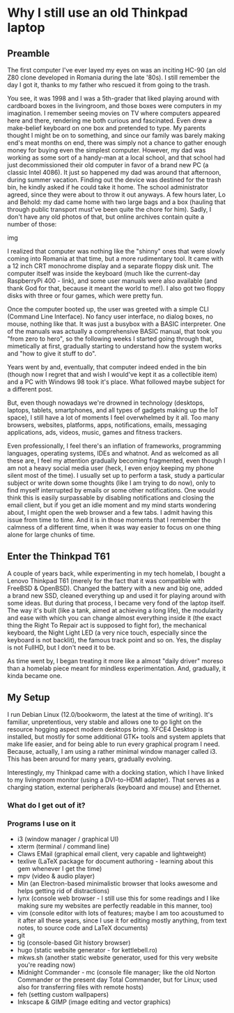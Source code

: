 # Why I still use an old Thinkpad laptop

## Preamble

The first computer I've ever layed my eyes on was an inciting HC-90 (an old Z80 clone developed in Romania during the late '80s). I still remember the day I got it, thanks to my father who rescued it from going to the trash. 

You see, it was 1998 and I was a 5th-grader that liked playing around with cardboard boxes in the livingroom, and those boxes were computers in my imagination. I remember seeing movies on TV where computers appeared here and there, rendering me both curious and fascinated. Even drew a make-belief keyboard on one box and pretended to type. My parents thought I might be on to something, and since our family was barely making end's meat months on end, there was simply not a chance to gather enough money for buying even the simplest computer. However, my dad was working as some sort of a handy-man at a local school, and that school had just decommissioned their old computer in favor of a brand new PC (a classic Intel 4086). It just so happened my dad was around that afternoon, during summer vacation. Finding out the device was destined for the trash bin, he kindly asked if he could take it home. The school administrator agreed, since they were about to throw it out anyways. A few hours later, Lo and Behold: my dad came home with two large bags and a box (hauling that through public transport must've been quite the chore for him). Sadly, I don't have any old photos of that, but online archives contain quite a number of those:

img

I realized that computer was nothing like the "shinny" ones that were slowly coming into Romania at that time, but a more rudimentary tool. It came with a 12 inch CRT monochrome display and a separate floppy disk unit. The computer itself was inside the keyboard (much like the current-day RaspberryPi 400 - link), and some user manuals were also available (and thank God for that, because it meant the world to me!). I also got two floppy disks with three or four games, which were pretty fun. 

Once the computer booted up, the user was greeted with a simple CLI (Command Line Interface). No fancy user interface, no dialog boxes, no mouse, nothing like that. It was just a busybox with a BASIC interpreter. One of the manuals was actually a comprehensive BASIC manual, that took you "from zero to hero", so the following weeks I started going through that, mimetically at first, gradually starting to understand how the system works and "how to give it stuff to do".

Years went by and, eventually, that computer indeed ended in the bin (though now I regret that and wish I would've kept it as a collectible item) and a PC with Windows 98 took it's place. What followed maybe subject for a different post.

But, even though nowadays we're drowned in technology (desktops, laptops, tablets, smartphones, and all types of gadgets making up the IoT space), I still have a lot of moments I feel overwhelmed by it all. Too many browsers, websites, platforms, apps, notifications, emails, messaging applications, ads, videos, music, games and fitness trackers. 

Even professionally, I feel there's an inflation of frameworks, programming languages, operating systems, IDEs and whatnot. And as welcomed as all these are, I feel my attention gradually becoming fragmented, even though I am not a heavy social media user (heck, I even enjoy keeping my phone silent most of the time). I usually set up to perform a task, study a particular subject or write down some thoughts (like I am trying to do now), only to find myself interrupted by emails or some other notifications. One would think this is easily surpassable by disabling notifications and closing the email client, but if you get an idle moment and my mind starts wondering about, I might open the web browser and a few tabs. I admit having this issue from time to time. And it is in those moments that I remember the calmness of a different time, when it was way easier to focus on one thing alone for large chunks of time. 

## Enter the Thinkpad T61

A couple of years back, while experimenting in my tech homelab, I bought a Lenovo Thinkpad T61 (merely for the fact that it was compatible with FreeBSD & OpenBSD). Changed the battery with a new and big one, added a brand new SSD, cleaned everything up and used it for playing around with some ideas. But during that process, I became very fond of the laptop itself. The way it's built (like a tank, aimed at achieving a long life), the modularity and ease with which you can change almost everything inside it (the exact thing the Right To Repair act is supposed to fight for), the mechanical keyboard, the Night Light LED (a very nice touch, especially since the keyboard is not backlit), the famous track point and so on. Yes, the display is not FullHD, but I don't need it to be. 

As time went by, I began treating it more like a almost "daily driver" moreso than a homelab piece meant for mindless experimentation. And, gradually, it kinda became one. 

## My Setup

I run Debian Linux (12.0/bookworm, the latest at the time of writing). It's familiar, unpretentious, very stable and allows one to go light on the resource hogging aspect modern desktops bring. XFCE4 Desktop is installed, but mostly for some additional GTK+ tools and system applets that make life easier, and for being able to run every graphical program I need. Because, actually, I am using a rather minimal window manager called i3. This has been around for many years, gradually evolving.

Interestingly, my Thinkpad came with a docking station, which I have linked to my livingroom monitor (using a DVI-to-HDMI adapter). That serves as a charging station, external peripherals (keyboard and mouse) and Ethernet.

### What do I get out of it?

### Programs I use on it

+ i3 (window manager / graphical UI)
+ xterm (terminal / command line)
+ Claws EMail (graphical email client, very capable and lightweight)
+ texlive (LaTeX package for document authoring - learning about this gem whenever I get the time)
+ mpv (video & audio player)
+ Min (an Electron-based minimalistic browser that looks awesome and helps getting rid of distractions)
+ lynx (console web browser - I still use this for some readings and I like making sure my websites are perfectly readable in this manner, too)
+ vim (console editor with lots of features; maybe I am too acoustumed to it after all these years, since I use it for editing mostly anything, from text notes, to source code and LaTeX documents)
+ git
+ tig (console-based Git history browser)
+ hugo (static website generator - for kettlebell.ro)
+ mkws.sh (another static website generator, used for this very website you're reading now)
+ Midnight Commander - mc (console file manager; like the old Norton Commander or the present day Total Commander, but for Linux; used also for transferring files with remote hosts)
+ feh (setting custom wallpapers)
+ Inkscape & GIMP (image editing and vector graphics)

 
